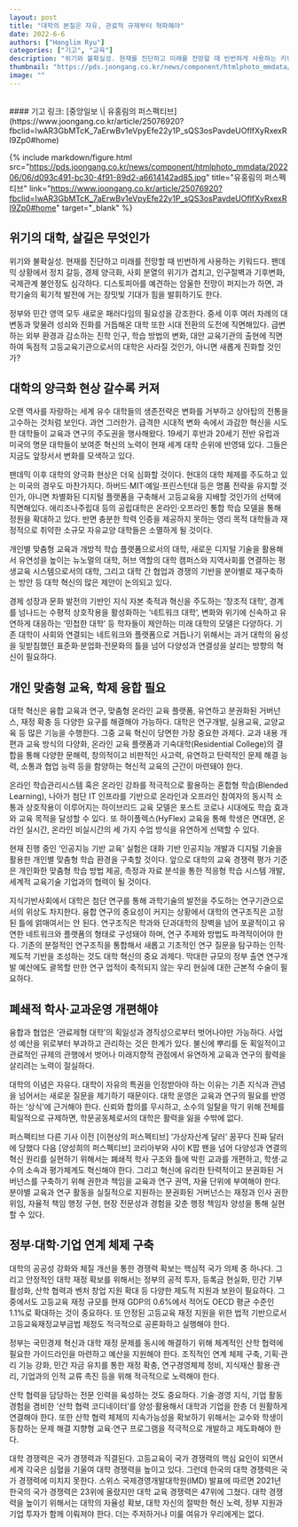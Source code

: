 ```yaml
---
layout: post
title: "대학의 본질은 자유, 관료적 규제부터 혁파해야"
date: 2022-6-6
authors: ["Honglim Ryu"]
categories: ["기고", "교육"]
description: "위기와 불확실성. 현재를 진단하고 미래를 전망할 때 빈번하게 사용하는 키워드다. 팬데믹 상황에서 정치 갈등, 경제 양극화, 사회 분열의 위기가 겹치고, 인구절벽과 기후변화, 국제관계 불안정도 심각하다. 급변하는 외부 환경과 감소하는 진학 인구, 학습 방법의 변화, 대안 교육기관의 출현에 직면하여 독점적 고등교육기관으로서의 대학은 사라질 것인가, 아니면 새롭게 진화할 것인가?"
thumbnail: "https://pds.joongang.co.kr/news/component/htmlphoto_mmdata/202206/06/d093c491-bc30-4f91-89d2-a6614142ad85.jpg"
image: ""
---
```

<br>
#### 기고 링크: [중앙일보 \| 유홍림의 퍼스펙티브](https://www.joongang.co.kr/article/25076920?fbclid=IwAR3GbMTcK_7aErwBv1eVpyEfe22y1P_sQS3osPavdeUOflfXyRxexRI9Zp0#home)

{% include markdown/figure.html src="https://pds.joongang.co.kr/news/component/htmlphoto_mmdata/202206/06/d093c491-bc30-4f91-89d2-a6614142ad85.jpg" title="유홍림의 퍼스펙티브" link="https://www.joongang.co.kr/article/25076920?fbclid=IwAR3GbMTcK_7aErwBv1eVpyEfe22y1P_sQS3osPavdeUOflfXyRxexRI9Zp0#home" target="_blank" %}

## 위기의 대학, 살길은 무엇인가

위기와 불확실성. 현재를 진단하고 미래를 전망할 때 빈번하게 사용하는 키워드다. 팬데믹 상황에서 정치 갈등, 경제 양극화, 사회 분열의 위기가 겹치고, 인구절벽과 기후변화, 국제관계 불안정도 심각하다. 디스토피아를 예견하는 암울한 전망이 퍼지는가 하면, 과학기술의 획기적 발전에 거는 장밋빛 기대가 힘을 발휘하기도 한다.

정부와 민간 영역 모두 새로운 패러다임의 필요성을 강조한다. 중세 이후 여러 차례의 대변동과 맞물려 성쇠와 진화를 거듭해온 대학 또한 시대 전환의 도전에 직면해있다. 급변하는 외부 환경과 감소하는 진학 인구, 학습 방법의 변화, 대안 교육기관의 출현에 직면하여 독점적 고등교육기관으로서의 대학은 사라질 것인가, 아니면 새롭게 진화할 것인가?

## 대학의 양극화 현상 갈수록 커져

오랜 역사를 자랑하는 세계 유수 대학들의 생존전략은 변화를 거부하고 상아탑의 전통을 고수하는 것처럼 보인다. 과연 그러한가. 급격한 시대적 변화 속에서 과감한 혁신을 시도한 대학들이 교육과 연구의 주도권을 행사해왔다. 19세기 후반과 20세기 전반 유럽과 미국의 명문 대학들이 보여준 혁신의 노력이 현재 세계 대학 순위에 반영돼 있다. 그들은 지금도 앞장서서 변화를 모색하고 있다.

팬데믹 이후 대학의 양극화 현상은 더욱 심화할 것이다. 현대의 대학 체제를 주도하고 있는 미국의 경우도 마찬가지다. 하버드·MIT·예일·프린스턴대 등은 명품 전략을 유지할 것인가, 아니면 차별화된 디지털 플랫폼을 구축해서 고등교육을 지배할 것인가의 선택에 직면해있다. 애리조나주립대 등의 공립대학은 온라인·오프라인 통합 학습 모델을 통해 정원을 확대하고 있다. 반면 충분한 학력 인증을 제공하지 못하는 영리 목적 대학들과 재정적으로 취약한 소규모 자유교양 대학들은 소멸하게 될 것이다.

개인별 맞춤형 교육과 개방적 학습 플랫폼으로서의 대학, 새로운 디지털 기술을 활용해서 유연성을 높이는 뉴노멀의 대학, 허브 역할의 대학 캠퍼스와 지역사회를 연결하는 평생교육 시스템으로서의 대학, 그리고 대학 간 협업과 경쟁의 기반을 분야별로 재구축하는 방안 등 대학 혁신의 많은 제안이 논의되고 있다.

경제 성장과 문화 발전의 기반인 지식 자본 축적과 혁신을 주도하는 ‘창조적 대학’, 경계를 넘나드는 수평적 상호작용을 활성화하는 ‘네트워크 대학’, 변화와 위기에 신속하고 유연하게 대응하는 ‘민첩한 대학’ 등 학자들이 제안하는 미래 대학의 모델은 다양하다. 기존 대학이 사회와 연결되는 네트워크와 플랫폼으로 거듭나기 위해서는 과거 대학의 융성을 뒷받침했던 표준화·분업화·전문화의 틀을 넘어 다양성과 연결성을 살리는 방향의 혁신이 필요하다.

## 개인 맞춤형 교육, 학제 융합 필요

대학 혁신은 융합 교육과 연구, 맞춤형 온라인 교육 플랫폼, 유연하고 분권화된 거버넌스, 재정 확충 등 다양한 요구를 해결해야 가능하다. 대학은 연구개발, 실용교육, 교양교육 등 많은 기능을 수행한다. 그중 교육 혁신이 당면한 가장 중요한 과제다. 교과 내용 개편과 교육 방식의 다양화, 온라인 교육 플랫폼과 기숙대학(Residential College)의 결합을 통해 다양한 문해력, 창의적이고 비판적인 사고력, 유연하고 탄력적인 문제 해결 능력, 소통과 협업 능력 등을 함양하는 혁신적 교육의 근간이 마련돼야 한다.

온라인 학습관리시스템 혹은 온라인 강좌를 적극적으로 활용하는 혼합형 학습(Blended Learning), 나아가 첨단 IT 인프라를 기반으로 온라인과 오프라인 참여자의 동시적 소통과 상호작용이 이루어지는 하이브리드 교육 모델은 포스트 코로나 시대에도 학습 효과와 교육 목적을 달성할 수 있다. 또 하이플렉스(HyFlex) 교육을 통해 학생은 면대면, 온라인 실시간, 온라인 비실시간의 세 가지 수업 방식을 유연하게 선택할 수 있다.

현재 진행 중인 ‘인공지능 기반 교육’ 실험은 대화 기반 인공지능 개발과 디지털 기술을 활용한 개인별 맞춤형 학습 환경을 구축할 것이다. 앞으로 대학의 교육 경쟁력 평가 기준은 개인화한 맞춤형 학습 방법 제공, 측정과 자료 분석을 통한 적응형 학습 시스템 개발, 세계적 교육기술 기업과의 협력이 될 것이다.

지식기반사회에서 대학은 첨단 연구를 통해 과학기술의 발전을 주도하는 연구기관으로서의 위상도 차지한다. 융합 연구의 중요성이 커지는 상황에서 대학의 연구조직은 고정된 틀에 얽매여서는 안 된다. 연구조직은 학과와 단과대학의 장벽을 넘어 포괄적이고 유연한 네트워크와 플랫폼의 형태로 구성돼야 하며, 연구 주제와 방법도 파격적이어야 한다. 기존의 분절적인 연구조직을 통합해서 새롭고 기초적인 연구 질문을 탐구하는 인적·제도적 기반을 조성하는 것도 대학 혁신의 중요 과제다. 막대한 규모의 정부 출연 연구개발 예산에도 괄목할 만한 연구 업적이 축적되지 않는 우리 현실에 대한 근본적 수술이 필요하다.

## 폐쇄적 학사·교과운영 개편해야

융합과 협업은 ‘관료제형 대학’의 획일성과 경직성으로부터 벗어나야만 가능하다. 사업성 예산을 위로부터 부과하고 관리하는 것은 한계가 있다. 불신에 뿌리를 둔 획일적이고 관료적인 규제의 관행에서 벗어나 미래지향적 관점에서 유연하게 교육과 연구의 활력을 살리려는 노력이 절실하다.

대학의 이념은 자유다. 대학이 자유의 특권을 인정받아야 하는 이유는 기존 지식과 관념을 넘어서는 새로운 질문을 제기하기 때문이다. 대학 운영은 교육과 연구의 필요를 반영하는 ‘상식’에 근거해야 한다. 신뢰와 합의를 무시하고, 소수의 일탈을 막기 위해 전체를 획일적으로 규제하면, 학문공동체로서의 대학은 활력을 잃을 수밖에 없다.

퍼스펙티브 다른 기사
이전 [이현상의 퍼스펙티브] ‘가상자산계 달러’ 꿈꾸다 진짜 달러에 당했다
다음 [양성희의 퍼스펙티브] 코리아부와 샤이 K팝 팬을 넘어
다양성과 연결의 혁신 원리를 실현하기 위해서는 폐쇄적 학사 구조와 틀에 박힌 교과를 개편하고, 학생·교수의 소속과 평가체계도 혁신해야 한다. 그리고 혁신에 유리한 탄력적이고 분권화된 거버넌스를 구축하기 위해 권한과 책임을 교육과 연구 권역, 자율 단위에 부여해야 한다. 분야별 교육과 연구 활동을 실질적으로 지원하는 분권화된 거버넌스는 재정과 인사 권한 위임, 자율적 책임 행정 구현, 현장 전문성과 경험을 갖춘 행정 책임자 양성을 통해 실현할 수 있다.

## 정부·대학·기업 연계 체제 구축

대학의 공공성 강화와 체질 개선을 통한 경쟁력 확보는 핵심적 국가 의제 중 하나다. 그리고 안정적인 대학 재정 확보를 위해서는 정부의 공적 투자, 등록금 현실화, 민간 기부 활성화, 산학 협력과 벤처 창업 지원 확대 등 다양한 제도적 지원과 보완이 필요하다. 그중에서도 고등교육 재정 규모를 현재 GDP의 0.6%에서 적어도 OECD 평균 수준인 1.1%로 확대하는 것이 중요하다. 또 안정된 고등교육 재정 지원을 위한 법적 기반으로서 고등교육재정교부금법 제정도 적극적으로 공론화하고 실행해야 한다.

정부는 국민경제 혁신과 대학 재정 문제를 동시에 해결하기 위해 체계적인 산학 협력에 필요한 가이드라인을 마련하고 예산을 지원해야 한다. 조직적인 연계 체제 구축, 기획·관리 기능 강화, 민간 자금 유치를 통한 재정 확충, 연구경영체제 정비, 지식재산 활용·관리, 기업과의 인적 교류 촉진 등을 위해 적극적으로 노력해야 한다.

산학 협력을 담당하는 전문 인력을 육성하는 것도 중요하다. 기술·경영 지식, 기업 활동 경험을 겸비한 ‘산학 협력 코디네이터’를 양성·활용해서 대학과 기업을 한층 더 원활하게 연결해야 한다. 또한 산학 협력 체제의 지속가능성을 확보하기 위해서는 교수와 학생이 동참하는 문제 해결 지향형 교육·연구 프로그램을 적극적으로 개발하고 제도화해야 한다.

대학 경쟁력은 국가 경쟁력과 직결된다. 고등교육이 국가 경쟁력의 핵심 요인이 되면서 세계 각국은 심혈을 기울여 대학 경쟁력을 높이고 있다. 그런데 한국의 대학 경쟁력은 국가 경쟁력에 미치지 못한다. 스위스 국제경영개발대학원(IMD) 발표에 따르면 2021년 한국의 국가 경쟁력은 23위에 올랐지만 대학 교육 경쟁력은 47위에 그쳤다. 대학 경쟁력을 높이기 위해서는 대학의 자율성 확보, 대학 자신의 절박한 혁신 노력, 정부 지원과 기업 투자가 함께 이뤄져야 한다. 더는 주저하거나 미룰 여유가 우리에게는 없다.

<br>